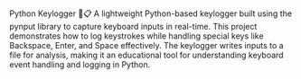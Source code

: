 Python Keylogger 🔑📋
A lightweight Python-based keylogger built using the pynput library to capture keyboard inputs in real-time. This project demonstrates how to log keystrokes while handling special keys like Backspace, Enter, and Space effectively. The keylogger writes inputs to a file for analysis, making it an educational tool for understanding keyboard event handling and logging in Python.
